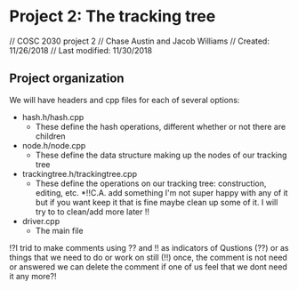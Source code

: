 # Project 2: The tracking tree
// COSC 2030 project 2
// Chase Austin and Jacob Williams
// Created: 11/26/2018
// Last modified: 11/30/2018

## Project organization

We will have headers and cpp files for each of several options:

- hash.h/hash.cpp
    * These define the hash operations, different whether or not there are children
- node.h/node.cpp
    * These define the data structure making up the nodes of our tracking tree
- trackingtree.h/trackingtree.cpp
    * These define the operations on our tracking tree: construction, editing, etc.
    *!!C.A. add something I'm not super happy with any of it but if you want keep it that is fine 
    maybe clean up some of it. I will try to to clean/add more later !! 
- driver.cpp
    * The main file


!?I trid to make comments using ?? and !! as indicators of Qustions (??) or as things that we need to do or work on still (!!) 
once, the comment is not need or answered we can delete the comment if one of us feel that we dont need it any more?!

